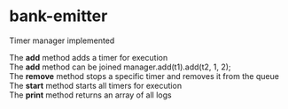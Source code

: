 # bank-emitter

Timer manager implemented

The **add** method adds a timer for execution  
The **add** method can be joined manager.add(t1).add(t2, 1, 2);  
The **remove** method stops a specific timer and removes it from the queue  
The **start** method starts all timers for execution  
The **print** method returns an array of all logs  
